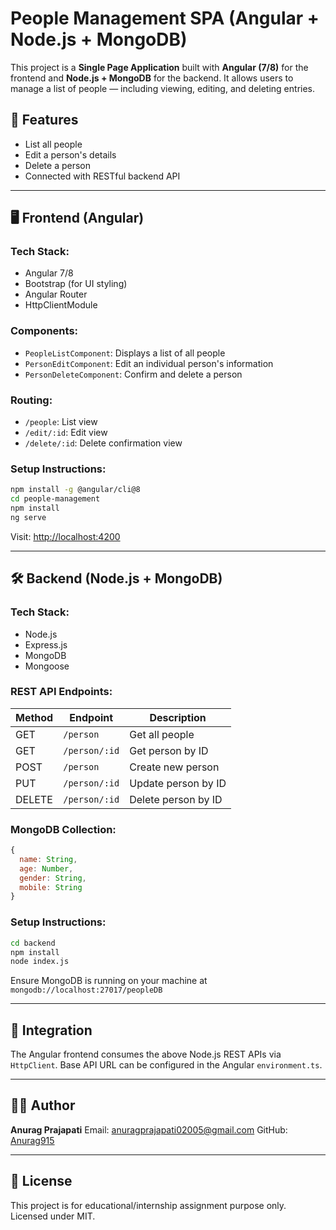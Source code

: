 # People Management SPA (Angular + Node.js + MongoDB)

This project is a **Single Page Application** built with **Angular (7/8)** for the frontend and **Node.js + MongoDB** for the backend. It allows users to manage a list of people — including viewing, editing, and deleting entries.

## 📌 Features

* List all people
* Edit a person's details
* Delete a person
* Connected with RESTful backend API

---

## 🖥️ Frontend (Angular)

### Tech Stack:

* Angular 7/8
* Bootstrap (for UI styling)
* Angular Router
* HttpClientModule

### Components:

* `PeopleListComponent`: Displays a list of all people
* `PersonEditComponent`: Edit an individual person's information
* `PersonDeleteComponent`: Confirm and delete a person

### Routing:

* `/people`: List view
* `/edit/:id`: Edit view
* `/delete/:id`: Delete confirmation view

### Setup Instructions:

```bash
npm install -g @angular/cli@8
cd people-management
npm install
ng serve
```

Visit: [http://localhost:4200](http://localhost:4200)

---

## 🛠️ Backend (Node.js + MongoDB)

### Tech Stack:

* Node.js
* Express.js
* MongoDB
* Mongoose

### REST API Endpoints:

| Method | Endpoint      | Description         |
| ------ | ------------- | ------------------- |
| GET    | `/person`     | Get all people      |
| GET    | `/person/:id` | Get person by ID    |
| POST   | `/person`     | Create new person   |
| PUT    | `/person/:id` | Update person by ID |
| DELETE | `/person/:id` | Delete person by ID |

### MongoDB Collection:

```js
{
  name: String,
  age: Number,
  gender: String,
  mobile: String
}
```

### Setup Instructions:

```bash
cd backend
npm install
node index.js
```

Ensure MongoDB is running on your machine at `mongodb://localhost:27017/peopleDB`

---

## 🔗 Integration

The Angular frontend consumes the above Node.js REST APIs via `HttpClient`. Base API URL can be configured in the Angular `environment.ts`.

---

## 🙋‍♂️ Author

**Anurag Prajapati**
Email: [anuragprajapati02005@gmail.com](mailto:anuragprajapati02005@gmail.com)
GitHub: [Anurag915](https://github.com/Anurag915)

---

## 📄 License

This project is for educational/internship assignment purpose only. Licensed under MIT.
